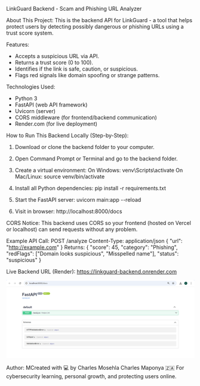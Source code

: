 LinkGuard Backend - Scam and Phishing URL Analyzer

About This Project:
This is the backend API for LinkGuard - a tool that helps protect users by detecting possibly
dangerous or phishing URLs using a trust score system.

Features:
- Accepts a suspicious URL via API.
- Returns a trust score (0 to 100).
- Identifies if the link is safe, caution, or suspicious.
- Flags red signals like domain spoofing or strange patterns.

Technologies Used:
- Python 3
- FastAPI (web API framework)
- Uvicorn (server)
- CORS middleware (for frontend/backend communication)
- Render.com (for live deployment)

How to Run This Backend Locally (Step-by-Step):
1. Download or clone the backend folder to your computer.
2. Open Command Prompt or Terminal and go to the backend folder.
3. Create a virtual environment:
 On Windows:
 venv\Scripts\activate
 On Mac/Linux:
 source venv/bin/activate

4. Install all Python dependencies:
 pip install -r requirements.txt

5. Start the FastAPI server:
 uvicorn main:app --reload
6. Visit in browser: http://localhost:8000/docs

CORS Notice:
This backend uses CORS so your frontend (hosted on Vercel or localhost) can send requests
without any problem.

Example API Call:
POST /analyze
Content-Type: application/json
{
 "url": "http://example.com"
}
Returns:
{
 "score": 45,
 "category": "Phishing",
 "redFlags": ["Domain looks suspicious", "Misspelled name"],
 "status": "suspicious"
}

Live Backend URL (Render):
https://linkguard-backend.onrender.com

![Screenshot](screenshots/linkguard-backend-preview.png)

Author:
MCreated with 💻 by Charles Mosehla Charles Maponya 🇿🇦
For cybersecurity learning, personal growth, and protecting users online.